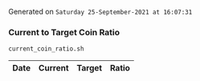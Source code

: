 Generated on `Saturday 25-September-2021 at 16:07:31`

### Current to Target Coin Ratio
`current_coin_ratio.sh`

Date|Current|Target|Ratio
---|---|---|---
